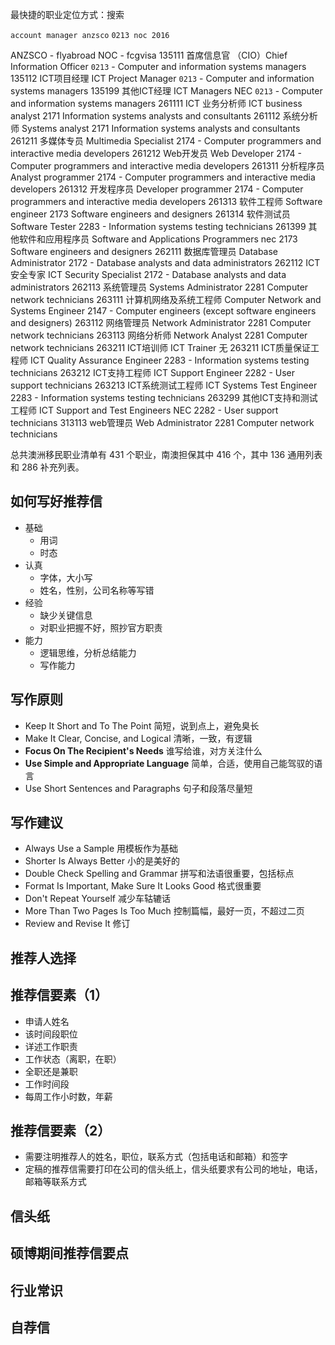 最快捷的职业定位方式：搜索

`account manager anzsco`
`0213 noc 2016`

ANZSCO - flyabroad	NOC - fcgvisa
135111 首席信息官 （CIO）Chief Information Officer	`0213` - Computer and information systems managers
135112 ICT项目经理 ICT Project Manager	`0213` - Computer and information systems managers
135199 其他ICT经理 ICT Managers NEC	`0213` - Computer and information systems managers
261111 ICT 业务分析师 ICT business analyst	2171 Information systems analysts and consultants
261112 系统分析师 Systems analyst	2171 Information systems analysts and consultants
261211 多媒体专员 Multimedia Specialist	2174 - Computer programmers and interactive media developers
261212 Web开发员 Web Developer	2174 - Computer programmers and interactive media developers
261311 分析程序员 Analyst programmer	2174 - Computer programmers and interactive media developers
261312 开发程序员 Developer programmer	2174 - Computer programmers and interactive media developers
261313 软件工程师 Software engineer	2173 Software engineers and designers
261314 软件测试员 Software Tester	2283 - Information systems testing technicians
261399 其他软件和应用程序员 Software and Applications Programmers nec	2173 Software engineers and designers
262111 数据库管理员 Database Administrator	2172 - Database analysts and data administrators
262112 ICT 安全专家 ICT Security Specialist	2172 - Database analysts and data administrators
262113 系统管理员 Systems Administrator	2281 Computer network technicians
263111 计算机网络及系统工程师 Computer Network and Systems Engineer	2147 - Computer engineers (except software engineers and designers)
263112 网络管理员 Network Administrator	2281 Computer network technicians
263113 网络分析师 Network Analyst	2281 Computer network technicians
263211 ICT培训师 ICT Trainer	无
263211 ICT质量保证工程师 ICT Quality Assurance Engineer	2283 - Information systems testing technicians
263212 ICT支持工程师 ICT Support Engineer	2282 - User support technicians
263213 ICT系统测试工程师 ICT Systems Test Engineer	2283 - Information systems testing technicians
263299 其他ICT支持和测试工程师 ICT Support and Test Engineers NEC	2282 - User support technicians
313113 web管理员 Web Administrator	2281 Computer network technicians

总共澳洲移民职业清单有 431 个职业，南澳担保其中 416 个，其中 136 通用列表和 286 补充列表。

## 如何写好推荐信

- 基础
    - 用词
    - 时态
- 认真
    - 字体，大小写
    - 姓名，性别，公司名称等写错
- 经验    
    - 缺少关键信息
    - 对职业把握不好，照抄官方职责
- 能力
    - 逻辑思维，分析总结能力
    - 写作能力

## 写作原则

* Keep It Short and To The Point 简短，说到点上，避免臭长
* Make It Clear, Concise, and Logical 清晰，一致，有逻辑
* **Focus On The Recipient's Needs** 谁写给谁，对方关注什么
* **Use Simple and Appropriate Language** 简单，合适，使用自己能驾驭的语言
* Use Short Sentences and Paragraphs 句子和段落尽量短

## 写作建议

* Always Use a Sample 用模板作为基础
* Shorter Is Always Better 小的是美好的
* Double Check Spelling and Grammar 拼写和法语很重要，包括标点
* Format Is Important, Make Sure It Looks Good 格式很重要
* Don't Repeat Yourself 减少车轱辘话
* More Than Two Pages Is Too Much 控制篇幅，最好一页，不超过二页
* Review and Revise It 修订

## 推荐人选择

## 推荐信要素（1）

- 申请人姓名
- 该时间段职位
- 详述工作职责
- 工作状态（离职，在职）
- 全职还是兼职
- 工作时间段
- 每周工作小时数，年薪

## 推荐信要素（2）

- 需要注明推荐人的姓名，职位，联系方式（包括电话和邮箱）和签字
- 定稿的推荐信需要打印在公司的信头纸上，信头纸要求有公司的地址，电话，邮箱等联系方式


## 信头纸

## 硕博期间推荐信要点

## 行业常识

## 自荐信

